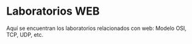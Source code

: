 # Laboratorios WEB

Aquí se encuentran los laboratorios relacionados con web: Modelo OSI, TCP, UDP, etc.
